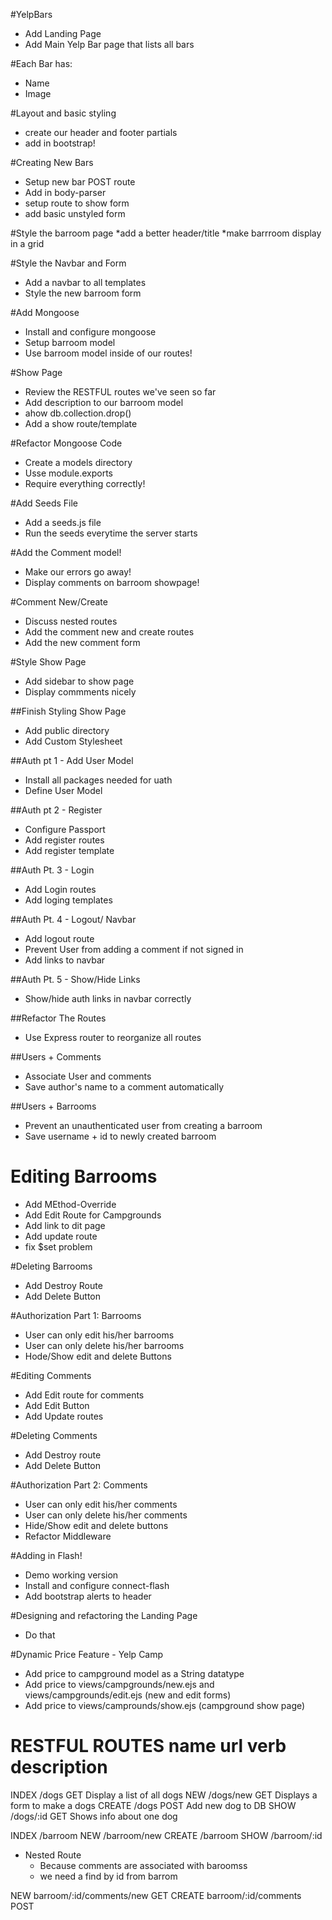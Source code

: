#YelpBars

* Add Landing Page
* Add Main Yelp Bar page that lists all bars

#Each Bar has:
* Name
* Image


#Layout and basic styling
* create our header and footer partials
* add in bootstrap!


#Creating New Bars
* Setup new bar POST route
* Add in body-parser
* setup route to show form
* add basic unstyled form


#Style the barroom page
*add a better header/title
*make barrroom display in a grid


#Style the Navbar and Form
* Add a navbar to all templates
* Style the new barroom form


#Add Mongoose
* Install and configure mongoose
* Setup barroom model
* Use barroom model inside of our  routes!

#Show Page
* Review the RESTFUL routes  we've seen so far
* Add description to our barroom model
* ahow db.collection.drop()
* Add a show route/template

#Refactor Mongoose Code
* Create a models directory
* Usse module.exports
* Require everything correctly!

#Add Seeds File
* Add a seeds.js file
* Run the seeds everytime the server starts

#Add the Comment model!
* Make our errors go away!
* Display comments on barroom showpage!

#Comment New/Create
* Discuss nested routes
* Add the comment new and create routes
* Add the new comment form

#Style Show Page
* Add sidebar to show page
* Display commments nicely

##Finish Styling Show Page
* Add public directory
* Add Custom Stylesheet

##Auth pt 1 - Add User Model
* Install all packages needed for uath
* Define User Model

##Auth pt 2 - Register
* Configure Passport
* Add register routes
* Add register template

##Auth Pt. 3 - Login
* Add Login routes
* Add loging templates

##Auth Pt. 4 - Logout/ Navbar
* Add logout route
* Prevent User from adding a comment if not signed in
* Add links to navbar

##Auth Pt. 5 - Show/Hide Links
* Show/hide auth links in navbar correctly

##Refactor The Routes
* Use Express router to reorganize all routes

##Users + Comments
* Associate User and comments
* Save author's name to a comment automatically


##Users + Barrooms
* Prevent an unauthenticated user from creating a barroom
* Save username + id to newly created barroom

# Editing Barrooms
* Add MEthod-Override
* Add Edit Route for Campgrounds
* Add link to dit page
* Add update route
* fix $set problem

#Deleting Barrooms
* Add Destroy Route
* Add Delete Button

#Authorization Part 1: Barrooms
* User can only edit his/her barrooms
* User can only delete his/her barrooms
* Hode/Show edit and delete Buttons

#Editing Comments
* Add Edit route for comments
* Add Edit Button
* Add Update routes

#Deleting Comments
* Add Destroy route
* Add Delete Button

#Authorization Part 2: Comments
* User can only edit his/her comments
* User can only delete his/her comments
* Hide/Show edit and delete buttons
* Refactor Middleware

#Adding in Flash!
* Demo working version
* Install and configure connect-flash
* Add bootstrap alerts to header

#Designing and refactoring the Landing Page
* Do that

#Dynamic Price Feature - Yelp Camp
* Add price to campground model as a String datatype
* Add price to views/campgrounds/new.ejs and views/campgrounds/edit.ejs (new and edit forms)
* Add price to views/camprounds/show.ejs (campground show page)


RESTFUL ROUTES
name     url        verb    description
=================================================
INDEX   /dogs       GET    Display a list of all dogs
NEW     /dogs/new   GET    Displays a form to make a dogs
CREATE  /dogs       POST   Add new dog to DB
SHOW    /dogs/:id   GET    Shows info about one dog

INDEX   /barroom
NEW     /barroom/new
CREATE  /barroom
SHOW    /barroom/:id

* Nested Route
    * Because comments are associated with baroomss
    * we need a find by id from barrom
    
NEW     barroom/:id/comments/new    GET
CREATE  barroom/:id/comments        POST

